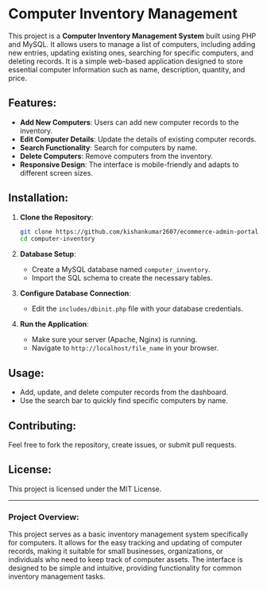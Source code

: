 
# Computer Inventory Management

This project is a **Computer Inventory Management System** built using PHP and MySQL. It allows users to manage a list of computers, including adding new entries, updating existing ones, searching for specific computers, and deleting records. It is a simple web-based application designed to store essential computer information such as name, description, quantity, and price.

## Features:
- **Add New Computers**: Users can add new computer records to the inventory.
- **Edit Computer Details**: Update the details of existing computer records.
- **Search Functionality**: Search for computers by name.
- **Delete Computers**: Remove computers from the inventory.
- **Responsive Design**: The interface is mobile-friendly and adapts to different screen sizes.

## Installation:

1. **Clone the Repository**:
   ```bash
   git clone https://github.com/kishankumar2607/ecommerce-admin-portal.git
   cd computer-inventory
   ```

2. **Database Setup**:
   - Create a MySQL database named `computer_inventory`.
   - Import the SQL schema to create the necessary tables.

3. **Configure Database Connection**:
   - Edit the `includes/dbinit.php` file with your database credentials.

4. **Run the Application**:
   - Make sure your server (Apache, Nginx) is running.
   - Navigate to `http://localhost/file_name` in your browser.

## Usage:
- Add, update, and delete computer records from the dashboard.
- Use the search bar to quickly find specific computers by name.

## Contributing:
Feel free to fork the repository, create issues, or submit pull requests.

## License:
This project is licensed under the MIT License.

---

### Project Overview:
This project serves as a basic inventory management system specifically for computers. It allows for the easy tracking and updating of computer records, making it suitable for small businesses, organizations, or individuals who need to keep track of computer assets. The interface is designed to be simple and intuitive, providing functionality for common inventory management tasks.
